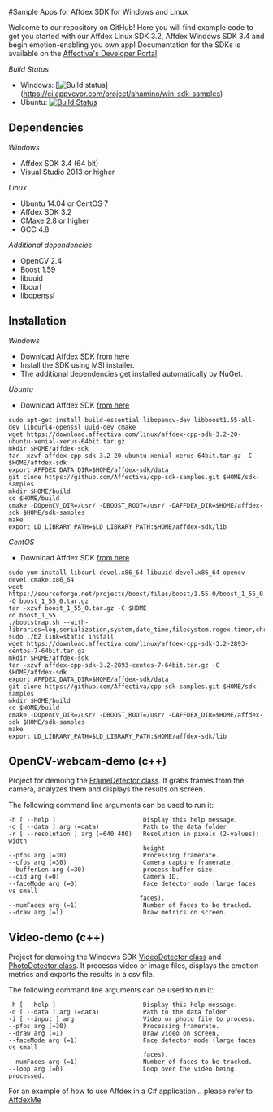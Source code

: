 #Sample Apps for Affdex SDK for Windows and Linux

Welcome to our repository on GitHub! Here you will find example code to get you started with our Affdex Linux SDK 3.2, Affdex Windows SDK 3.4 and begin emotion-enabling you own app! Documentation for the SDKs is available on the <a href=http://developer.affectiva.com/>Affectiva's Developer Portal</a>.

*Build Status*
- Windows: [![Build status](https://ci.appveyor.com/api/projects/status/pn2y9h8a3nnkiw41?svg=true)]
(https://ci.appveyor.com/project/ahamino/win-sdk-samples)
- Ubuntu: [![Build Status](https://travis-ci.org/Affectiva/cpp-sdk-samples.svg?branch=master)](https://travis-ci.org/Affectiva/cpp-sdk-samples)

Dependencies
------------

*Windows*
- Affdex SDK 3.4 (64 bit)
- Visual Studio 2013 or higher

*Linux*
- Ubuntu 14.04 or CentOS 7
- Affdex SDK 3.2
- CMake 2.8 or higher
- GCC 4.8

*Additional dependencies*

- OpenCV 2.4
- Boost 1.59
- libuuid
- libcurl
- libopenssl

Installation
------------


*Windows*
- Download Affdex SDK [from here](https://knowledge.affectiva.com/docs/getting-started-with-the-emotion-sdk-for-windows)
- Install the SDK using MSI installer.
- The additional dependencies get installed automatically by NuGet.

*Ubuntu*
- Download Affdex SDK [from here](https://knowledge.affectiva.com/docs/getting-started-with-the-affectiva-sdk-for-linux)

```bashrc
sudo apt-get install build-essential libopencv-dev libboost1.55-all-dev libcurl4-openssl uuid-dev cmake
wget https://download.affectiva.com/linux/affdex-cpp-sdk-3.2-20-ubuntu-xenial-xerus-64bit.tar.gz
mkdir $HOME/affdex-sdk
tar -xzvf affdex-cpp-sdk-3.2-20-ubuntu-xenial-xerus-64bit.tar.gz -C $HOME/affdex-sdk
export AFFDEX_DATA_DIR=$HOME/affdex-sdk/data
git clone https://github.com/Affectiva/cpp-sdk-samples.git $HOME/sdk-samples
mkdir $HOME/build
cd $HOME/build
cmake -DOpenCV_DIR=/usr/ -DBOOST_ROOT=/usr/ -DAFFDEX_DIR=$HOME/affdex-sdk $HOME/sdk-samples
make
export LD_LIBRARY_PATH=$LD_LIBRARY_PATH:$HOME/affdex-sdk/lib
```

*CentOS*
- Download Affdex SDK [from here](https://knowledge.affectiva.com/docs/getting-started-with-the-affectiva-sdk-for-linux)

```bashrc
sudo yum install libcurl-devel.x86_64 libuuid-devel.x86_64 opencv-devel cmake.x86_64
wget https://sourceforge.net/projects/boost/files/boost/1.55.0/boost_1_55_0.tar.gz/download -O boost_1_55_0.tar.gz
tar -xzvf boost_1_55_0.tar.gz -C $HOME
cd boost_1_55
./bootstrap.sh --with-libraries=log,serialization,system,date_time,filesystem,regex,timer,chrono,thread,program_options
sudo ./b2 link=static install
wget https://download.affectiva.com/linux/affdex-cpp-sdk-3.2-2893-centos-7-64bit.tar.gz
mkdir $HOME/affdex-sdk
tar -xzvf affdex-cpp-sdk-3.2-2893-centos-7-64bit.tar.gz -C $HOME/affdex-sdk
export AFFDEX_DATA_DIR=$HOME/affdex-sdk/data
git clone https://github.com/Affectiva/cpp-sdk-samples.git $HOME/sdk-samples
mkdir $HOME/build
cd $HOME/build
cmake -DOpenCV_DIR=/usr/ -DBOOST_ROOT=/usr/ -DAFFDEX_DIR=$HOME/affdex-sdk $HOME/sdk-samples
make
export LD_LIBRARY_PATH=$LD_LIBRARY_PATH:$HOME/affdex-sdk/lib
```

OpenCV-webcam-demo (c++)
------------------

Project for demoing the [FrameDetector class](http://developer.affectiva.com/v3_2/cpp/analyze-frames/). It grabs frames from the camera, analyzes them and displays the results on screen.

The following command line arguments can be used to run it:

    -h [ --help ]                        Display this help message.
    -d [ --data ] arg (=data)            Path to the data folder
    -r [ --resolution ] arg (=640 480)   Resolution in pixels (2-values): width
                                         height
    --pfps arg (=30)                     Processing framerate.
    --cfps arg (=30)                     Camera capture framerate.
    --bufferLen arg (=30)                process buffer size.
    --cid arg (=0)                       Camera ID.
    --faceMode arg (=0)                  Face detector mode (large faces vs small
                                        faces).
    --numFaces arg (=1)                  Number of faces to be tracked.
    --draw arg (=1)                      Draw metrics on screen.

Video-demo (c++)
----------

Project for demoing the Windows SDK [VideoDetector class](http://developer.affectiva.com/v3_2/cpp/analyze-video/) and [PhotoDetector class](http://developer.affectiva.com/v3_2/cpp/analyze-photo/). It processs video or image files, displays the emotion metrics and exports the results in a csv file.

The following command line arguments can be used to run it:

    -h [ --help ]                        Display this help message.
    -d [ --data ] arg (=data)            Path to the data folder
    -i [ --input ] arg                   Video or photo file to process.
    --pfps arg (=30)                     Processing framerate.
    --draw arg (=1)                      Draw video on screen.
    --faceMode arg (=1)                  Face detector mode (large faces vs small
                                         faces).
    --numFaces arg (=1)                  Number of faces to be tracked.
    --loop arg (=0)                      Loop over the video being processed.


For an example of how to use Affdex in a C# application .. please refer to [AffdexMe](https://github.com/affectiva/affdexme-win)
